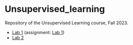 # Unsupervised_learning

Repository of the Unsupervised Learning course, Fall 2023.

- [Lab 1](Lab1.ipynb) (assignment: [Lab 1](assignments/Lab1.pdf))
- [Lab 2](Lab2.ipynb)
